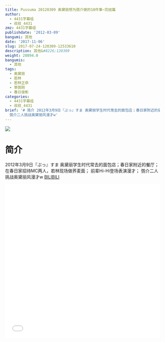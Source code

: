 ```yaml
---
title: Pussuma 20120309 奥黛丽想为彅介做的10件事~完结篇
author:
  - 4431字幕组
  - 叔叔_4431
zmz: 4431字幕组
publishdate: '2012-03-09'
bangumi: 其他
date: '2017-11-06'
slug: 2017-07-24-120309-12533610
description: 其他&#8226;120309
weight: 28894.0
bangumis:
  - 其他
tags:
  - 奥黛丽
  - 若林
  - 若林正恭
  - 草彅刚
  - 春日俊彰
categories:
  - 4431字幕组
  - 叔叔_4431
brief: '# 简介 2012年3月9日『ぷっ』すま 奥黛丽学生时代常去的面包店；春日家附近的餐厅； 在春日家招待MC两人，若林现场做荞麦面； 前辈Hi-Hi登场表演漫才；
  彅介二人挑战奥黛丽风漫才w'
---
```

![](https://i.imgur.com/NRXQIPK.png)
# 简介  
2012年3月9日『ぷっ』すま
奥黛丽学生时代常去的面包店；春日家附近的餐厅；
在春日家招待MC两人，若林现场做荞麦面；
前辈Hi-Hi登场表演漫才；
彅介二人挑战奥黛丽风漫才w
  [BILIBILI](https://www.bilibili.com/video/av12533610/)

  <iframe src="//www.bilibili.com/blackboard/player.html?aid=12533610" width="100%" height="500" frameborder="0" allowfullscreen="allowfullscreen"></iframe>
